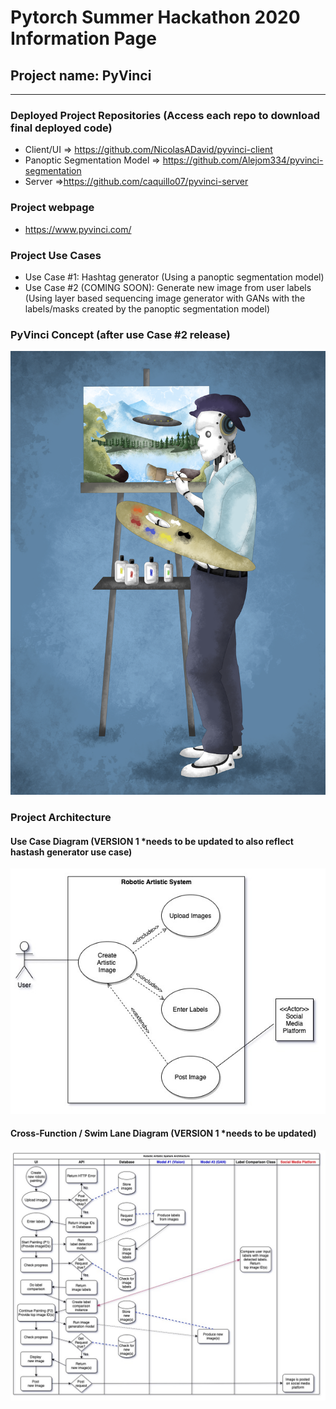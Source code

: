 # Pytorch Summer Hackathon 2020 Information Page

## Project name: PyVinci
---------------------------------------------------------------------------------------

### Deployed Project Repositories (Access each repo to download final deployed code)
- Client/UI => https://github.com/NicolasADavid/pyvinci-client
- Panoptic Segmentation Model => https://github.com/Alejom334/pyvinci-segmentation
- Server =>https://github.com/caquillo07/pyvinci-server

### Project webpage
- https://www.pyvinci.com/

### Project Use Cases
- Use Case #1: Hashtag generator (Using a panoptic segmentation model)
- Use Case #2 (COMING SOON):  Generate new image from user labels (Using layer based sequencing image generator with GANs with the labels/masks created by the panoptic segmentation model)

### PyVinci Concept (after use Case #2 release)

![PyVinci Initial(use case #2)](client/pyvinci_final.png)

### Project Architecture

#### Use Case Diagram (VERSION 1 *needs to be updated to also reflect hastash generator use case)

![use case diagram](architecture/UML-Diagrams/UseCaseDiagram-PytorchHackaton-Jul20_20.jpg)

#### Cross-Function / Swim Lane Diagram (VERSION 1 *needs to be updated)

![cross-function / swim lane diagram](architecture/UML-Diagrams/Cross-funtional_SwimlaneDiagram-PyTorchHackathon-Jul20_20.jpg)


